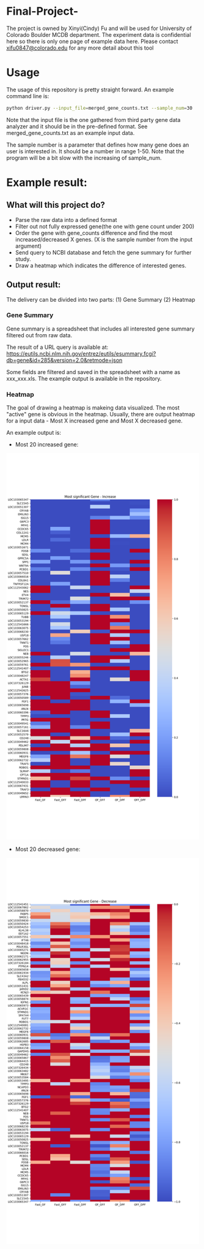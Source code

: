 # Final-Project-
The project is owned by Xinyi(Cindy) Fu and will be used for University of Colorado Boulder MCDB department. The experiment data is confidential here so there is only one page of example data here. Please contact xifu0847@colorado.edu for any more detail about this tool

# Usage
The usage of this repository is pretty straight forward. An example command line is:

```sh
python driver.py --input_file=merged_gene_counts.txt --sample_num=30
```

Note that the input file is the one gathered from third party gene data analyzer and it should be in the pre-defined format. See merged_gene_counts.txt as an example input data.

The sample number is a parameter that defines how many gene does an user is interested in. It should be a number in range 1-50. Note that the program will be a bit slow with the increasing of sample_num.

# Example result:

## What will this project do?
- Parse the raw data into a defined format
- Filter out not fully expressed gene(the one with gene count under 200)
- Order the gene with gene_counts difference and find the most increased/decreased X genes. (X is the sample number from the input argument)
- Send query to NCBI database and fetch the gene summary for further study.
- Draw a heatmap which indicates the difference of interested genes.

## Output result:
The delivery can be divided into two parts: (1) Gene Summary (2) Heatmap

### Gene Summary

Gene summary is a spreadsheet that includes all interested gene summary filtered out from raw data.

The result of a URL query is available at: https://eutils.ncbi.nlm.nih.gov/entrez/eutils/esummary.fcgi?db=gene&id=285&version=2.0&retmode=json

Some fields are filtered and saved in the spreadsheet with a name as xxx_xxx.xls. The example output is available in the repository.

### Heatmap

The goal of drawing a heatmap is makeing data visualized. The most "active" gene is obvious in the heatmap. Usually, there are output heatmap for a input data - Most X increased gene and Most X decreased gene.

An example output is:

- Most 20 increased gene:

![avatar](https://raw.githubusercontent.com/xifu0847/Final-Project-/master/Most%20significant%20Gene%20-%20Increase.png?token=AMLOEOH2CDUWBCCVVWZIKBC56MNTC)

- Most 20 decreased gene:

![avatar](https://raw.githubusercontent.com/xifu0847/Final-Project-/master/Most%20significant%20Gene%20-%20Decrease.png?token=AMLOEOEOWYS2J3HSB2AKYHK56MNXM)

